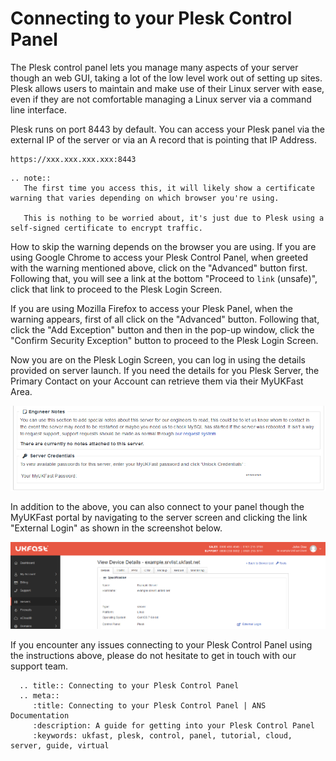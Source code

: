 # Connecting to your Plesk Control Panel

The Plesk control panel lets you manage many aspects of your server though an web GUI, taking a lot of the low level work out of setting up sites.
Plesk allows users to maintain and make use of their Linux server with ease, even if they are not comfortable managing a Linux server via a command line interface.

Plesk runs on port 8443 by default. You can access your Plesk panel via the external IP of the server or via an A record that is pointing that IP Address.

```console
https://xxx.xxx.xxx.xxx:8443
```

```eval_rst
.. note::
   The first time you access this, it will likely show a certificate warning that varies depending on which browser you're using.

   This is nothing to be worried about, it's just due to Plesk using a self-signed certificate to encrypt traffic.
```

How to skip the warning depends on the browser you are using.
If you are using Google Chrome to access your Plesk Control Panel, when greeted with the warning mentioned above, click on the "Advanced" button first.
Following that, you will see a link at the bottom "Proceed to `link` (unsafe)", click that link to proceed to the Plesk Login Screen.

If you are using Mozilla Firefox to access your Plesk Panel, when the warning appears, first of all click on the "Advanced" button.
Following that, click the "Add Exception" button and then in the pop-up window, click the "Confirm Security Exception" button to proceed to the Plesk Login Screen.

Now you are on the Plesk Login Screen, you can log in using the details provided on server launch.
If you need the details for you Plesk Server, the Primary Contact on your Account can retrieve them via their MyUKFast Area.

![Server Credentials](files/servercredentials.PNG)

In addition to the above, you can also connect to your panel though the MyUKFast portal by navigating to the server screen and clicking the link "External Login" as shown in the screenshot below.

![Plesk login](files/plesk_ukfast_login.png)

If you encounter any issues connecting to your Plesk Control Panel using the instructions above, please do not hesitate to get in touch with our support team.

```eval_rst
  .. title:: Connecting to your Plesk Control Panel
  .. meta::
     :title: Connecting to your Plesk Control Panel | ANS Documentation
     :description: A guide for getting into your Plesk Control Panel
     :keywords: ukfast, plesk, control, panel, tutorial, cloud, server, guide, virtual
```
